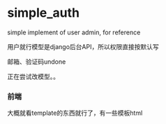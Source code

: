 # simple_auth
simple implement of user admin, for reference

用户就行模型是django后台API，所以权限直接按默认写

邮箱、验证码undone

正在尝试改模型。。

### 前端
大概就看template的东西就行了，有一些模板html

